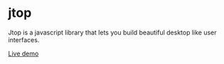 jtop
==============

Jtop is a javascript library that lets you build beautiful desktop like user interfaces. 

[Live demo](http://coderitual.github.io/jtop/ "jtop")